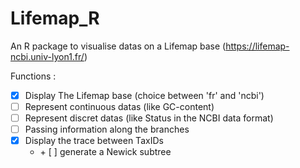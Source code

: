 # Lifemap_R

An R package to visualise datas on a Lifemap base (https://lifemap-ncbi.univ-lyon1.fr/) 

Functions : 
- [x] Display The Lifemap base (choice between 'fr' and 'ncbi')
- [ ] Represent continuous datas (like GC-content)
- [ ] Represent discret datas (like Status in the NCBI data format)
- [ ] Passing information along the branches
- [x] Display the trace between TaxIDs 
    - \+ [ ] generate a Newick subtree
